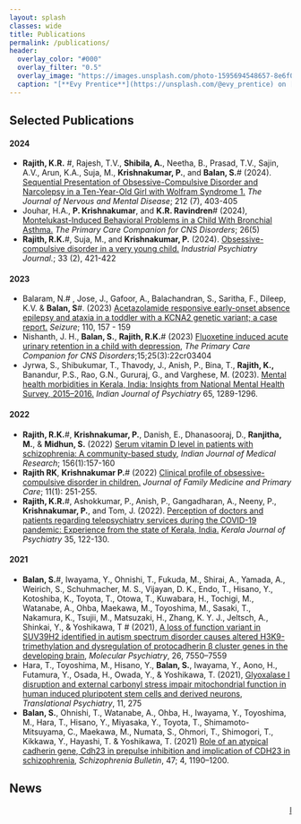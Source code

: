 ```yaml
---
layout: splash
classes: wide
title: Publications
permalink: /publications/
header:
  overlay_color: "#000"
  overlay_filter: "0.5"
  overlay_image: "https://images.unsplash.com/photo-1595694548657-8e6f0d681f8a?ixlib=rb-1.2.1&ixid=MnwxMjA3fDB8MHxwaG90by1wYWdlfHx8fGVufDB8fHx8&auto=format&fit=crop&w=1776&q=80"
  caption: "[**Evy Prentice**](https://unsplash.com/@evy_prentice) on [*Unsplash*](https://unsplash.com)"
---
```

## Selected Publications
#### 2024
* **Rajith, K.R.** #, Rajesh, T.V., **Shibila, A.**, Neetha, B., Prasad, T.V., Sajin, A.V., Arun, K.A., Suja, M., **Krishnakumar, P.**, and **Balan, S.**# (2024). [Sequential Presentation of Obsessive-Compulsive Disorder and Narcolepsy in a Ten-Year-Old Girl with Wolfram Syndrome 1.](https://doi.org/10.1097/NMD.0000000000001784) *The Journal of Nervous and Mental Disease*; 212 (7), 403-405
* Jouhar, H.A., **P. Krishnakumar**, and **K.R. Ravindren**# (2024), [Montelukast-Induced Behavioral Problems in a Child With Bronchial Asthma.](https://doi.org/10.4088/PCC.24cr03750) *The Primary Care Companion for CNS Disorders*; 26(5)
* **Rajith, R.K.**#, Suja, M., and **Krishnakumar, P.** (2024). [Obsessive-compulsive disorder in a very young child.](https://doi.org/10.4103/ipj.ipj_327_23) *Industrial Psychiatry Journal.*; 33 (2), 421-422

#### 2023
* Balaram, N.# , Jose, J., Gafoor, A., Balachandran, S., Saritha, F., Dileep, K.V. & **Balan, S**#. (2023) [Acetazolamide responsive early-onset absence epilepsy and ataxia in a toddler with a KCNA2 genetic variant; a case report.](https://doi.org/10.1016/j.seizure.2023.06.013) *Seizure*; 110, 157 - 159
* Nishanth, J. H., **Balan, S.**, **Rajith, R.K.**# (2023) [Fluoxetine induced acute urinary retention in a child with depression](https://doi.org/10.4088/PCC.22cr03404), *The Primary Care Companion for CNS Disorders*;15;25(3):22cr03404
* Jyrwa, S., Shibukumar, T., Thavody, J., Anish, P., Bina, T., **Rajith, K.,** Banandur, P.S., Rao, G.N., Gururaj, G., and Varghese, M. (2023). [Mental health morbidities in Kerala, India: Insights from National Mental Health Survey, 2015–2016.]( https://doi.org/10.4103%2Findianjpsychiatry.indianjpsychiatry_842_23) *Indian Journal of Psychiatry* 65, 1289-1296.

#### 2022
* **Rajith, R.K.**#, **Krishnakumar, P.**, Danish, E., Dhanasooraj, D., **Ranjitha, M.**, &  **Midhun, S.** (2022) [Serum vitamin D level in patients with schizophrenia: A community-based study](https://journals.lww.com/ijmr/Fulltext/2022/07000/Serum_vitamin_D_level_in_patients_with.23.aspx), *Indian Journal of Medical Research*; 156(1):157-160
* **Rajith RK**, **Krishnakumar P.**# (2022) [Clinical profile of obsessive-compulsive disorder in children.](https://doi.org/10.4103/jfmpc.jfmpc_1328_21) *Journal of Family Medicine and Primary Care*; 11(1): 251-255.
* **Rajith, K.R.**#, Ashokkumar, P., Anish, P., Gangadharan, A., Neeny, P., **Krishnakumar, P.**, and Tom, J. (2022). [Perception of doctors and patients regarding telepsychiatry services during the COVID-19 pandemic: Experience from the state of Kerala, India.](https://doi.org/10.30834/KJP.35.2.2023.333) *Kerala Journal of Psychiatry* 35, 122-130.

#### 2021
* **Balan, S.**#, Iwayama, Y., Ohnishi, T., Fukuda, M., Shirai, A., Yamada, A., Weirich, S., Schuhmacher, M. S., Vijayan, D. K., Endo, T., Hisano, Y., Kotoshiba, K., Toyota, T., Otowa, T., Kuwabara, H., Tochigi, M., Watanabe, A., Ohba, Maekawa, M., Toyoshima, M., Sasaki, T., Nakamura, K., Tsujii, M., Matsuzaki, H., Zhang, K. Y. J., Jeltsch, A., Shinkai, Y., & Yoshikawa, T # (2021), [A loss of function variant in SUV39H2 identified in autism spectrum disorder causes altered H3K9-trimethylation and dysregulation of protocadherin β cluster genes in the developing brain](https://doi.org/10.1038/s41380-021-01199-7), *Molecular Psychiatry*, 26, 7550–7559
* Hara, T., Toyoshima, M., Hisano, Y., **Balan, S.**, Iwayama, Y., Aono, H., Futamura, Y., Osada, H., Owada, Y., & Yoshikawa, T. (2021), [Glyoxalase I disruption and external carbonyl stress impair mitochondrial function in human induced pluripotent stem cells and derived neurons](https://doi.org/10.1038/s41398-021-01392-w), *Translational Psychiatry*, 11, 275
* **Balan, S.**, Ohnishi, T., Watanabe, A., Ohba, H., Iwayama, Y., Toyoshima, M., Hara, T., Hisano, Y., Miyasaka, Y., Toyota, T., Shimamoto-Mitsuyama, C., Maekawa, M., Numata, S., Ohmori, T., Shimogori, T., Kikkawa, Y., Hayashi, T. & Yoshikawa, T. (2021) [Role of an atypical cadherin gene, Cdh23 in prepulse inhibition and implication of CDH23 in schizophrenia](https://doi.org/10.1093/schbul/sbab007), *Schizophrenia Bulletin*, 47; 4, 1190–1200.


<!-- {% assign journal_list = site.publications.journals | join: ";" %} -->
<!-- {% include scholar/_includes/publications venue=journal_list link=true %} --> 
## News
<marquee direction = "left"><a href="https://imhansseminarseries.github.io/"> IMHANS Seminar Series in Psychiatry and Behavioral Neuroscience 2022 </a> </marquee>

<!--
## Conference
{% include scholar/_includes/publications venue_search="congress;symposium;conference" link=true %}

## Trade Publications
{% include trade_publications.html %} -->
